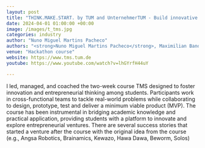 ```yaml
---
layout: post
title: "THINK.MAKE.START. by TUM and UnternehmerTUM - Build innovative products of your ideas in 2 weeks"
date: 2024-04-01 01:00:00 +00:00
image: /images/t_tms.jpg
categories: industry
author: "Nuno Miguel Martins Pacheco"
authors: "<strong>Nuno Miguel Martins Pacheco</strong>, Maximilian Bandle, Carmen Baur, Tobias Förtsch, Belinda Büchner, Maximilian Reif, Yiyun Tong, Julia Hinderink"
venue: "Hackathon course"
website: https://www.tms.tum.de
youtube: https://www.youtube.com/watch?v=lhGYrfH44uY

---
```


I led, managed, and coached the two-week course TMS designed to foster innovation and entrepreneurial thinking among students. Participants work in cross-functional teams to tackle real-world problems while collaborating to design, prototype, test and deliver a minimum viable product (MVP). The course has been instrumental in bridging academic knowledge and practical application, providing students with a platform to innovate and explore entrepreneurial ventures. There are several success stories that started a venture after the course with the original idea from the course (e.g., Angsa Robotics, Brainamics, Kewazo, Hawa Dawa, Beworm, Solos)